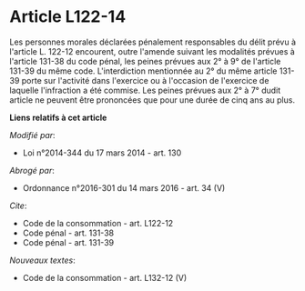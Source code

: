 # Article L122-14

Les personnes morales déclarées pénalement responsables du délit prévu à l'article L. 122-12 encourent, outre l'amende
suivant les modalités prévues à l'article 131-38 du code pénal, les peines prévues aux 2° à 9° de l'article 131-39 du même
code. L'interdiction mentionnée au 2° du même article 131-39 porte sur l'activité dans l'exercice ou à l'occasion de
l'exercice de laquelle l'infraction a été commise. Les peines prévues aux 2° à 7° dudit article ne peuvent être prononcées
que pour une durée de cinq ans au plus.

**Liens relatifs à cet article**

_Modifié par_:

  - Loi n°2014-344 du 17 mars 2014 - art. 130

_Abrogé par_:

  - Ordonnance n°2016-301 du 14 mars 2016 - art. 34 (V)

_Cite_:

  - Code de la consommation - art. L122-12
  - Code pénal - art. 131-38
  - Code pénal - art. 131-39

_Nouveaux textes_:

  - Code de la consommation - art. L132-12 (V)
